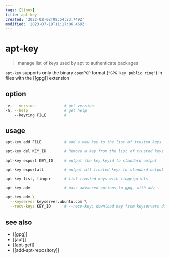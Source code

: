 ```yaml
---
tags: [linux]
title: apt-key
created: '2022-02-02T08:54:23.749Z'
modified: '2023-07-19T11:17:06.469Z'
---
```


# apt-key

> manage list of keys used by apt to authenticate packages

`apt-key` supports only the binary `openPGP` format (`"GPG key public ring"`) in files with the [[gpg]] extension

## option

```sh
-v, --version             # get version
-h, --help                # get help
    --keyring FILE        #
```

## usage

```sh
apt-key add FILE          # add a new key to the list of trusted keys

apt-key del KEY_ID        # Remove a key from the list of trusted keys

apt-key export KEY_ID     # output the key keyid to standard output

apt-key exportall         # output all trusted keys to standard output

apt-key list, finger      # list trusted keys with fingerprints

apt-key adv               # pass advanced options to gpg, with adv 

apt-key adv \
  --keyserver keyserver.ubuntu.com \
  --recv-keys KEY_ID      # --recv-key: download key from keyservers directly into the trusted set of keys
```

## see also

- [[gpg]]
- [[apt]]
- [[apt-get]]
- [[add-apt-repository]]
